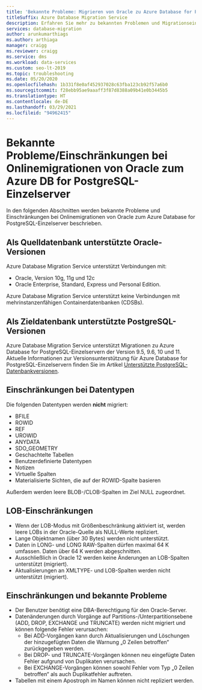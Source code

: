 ```yaml
---
title: 'Bekannte Probleme: Migrieren von Oracle zu Azure Database for PostgreSQL'
titleSuffix: Azure Database Migration Service
description: Erfahren Sie mehr zu bekannten Problemen und Migrationseinschränkungen bei Onlinemigrationsvorgängen von Oracle zu Azure Database for PostgreSQL (Einzelserver), wenn Sie Azure Database Migration Service verwenden.
services: database-migration
author: arunkumarthiags
ms.author: arthiaga
manager: craigg
ms.reviewer: craigg
ms.service: dms
ms.workload: data-services
ms.custom: seo-lt-2019
ms.topic: troubleshooting
ms.date: 05/20/2020
ms.openlocfilehash: 1b331f8e0af452937028c63fba123cb92f57a6b0
ms.sourcegitcommit: f28ebb95ae9aaaff3f87d8388a09b41e0b3445b5
ms.translationtype: HT
ms.contentlocale: de-DE
ms.lasthandoff: 03/29/2021
ms.locfileid: "94962415"
---
```

# <a name="known-issuesmigration-limitations-with-online-migrations-from-oracle-to-azure-db-for-postgresql-single-server"></a>Bekannte Probleme/Einschränkungen bei Onlinemigrationen von Oracle zum Azure DB for PostgreSQL-Einzelserver

In den folgenden Abschnitten werden bekannte Probleme und Einschränkungen bei Onlinemigrationen von Oracle zum Azure Database for PostgreSQL-Einzelserver beschrieben.

## <a name="oracle-versions-supported-as-a-source-database"></a>Als Quelldatenbank unterstützte Oracle-Versionen

Azure Database Migration Service unterstützt Verbindungen mit:

- Oracle, Version 10g, 11g und 12c
- Oracle Enterprise, Standard, Express und Personal Edition.

Azure Database Migration Service unterstützt keine Verbindungen mit mehrinstanzenfähigen Containerdatenbanken (CDSBs).

## <a name="postgresql-versions-supported-as-a-target-database"></a>Als Zieldatenbank unterstützte PostgreSQL-Versionen

Azure Database Migration Service unterstützt Migrationen zu Azure Database for PostgreSQL-Einzelservern der Version 9.5, 9.6, 10 und 11. Aktuelle Informationen zur Versionsunterstützung für Azure Database for PostgreSQL-Einzelservern finden Sie im Artikel [Unterstützte PostgreSQL-Datenbankversionen](../postgresql/concepts-supported-versions.md).

## <a name="datatype-limitations"></a>Einschränkungen bei Datentypen

Die folgenden Datentypen werden **nicht** migriert:

- BFILE
- ROWID
- REF
- UROWID
- ANYDATA
- SDO_GEOMETRY
- Geschachtelte Tabellen
- Benutzerdefinierte Datentypen
- Notizen
- Virtuelle Spalten
- Materialisierte Sichten, die auf der ROWID-Spalte basieren

Außerdem werden leere BLOB-/CLOB-Spalten im Ziel NULL zugeordnet.

## <a name="lob-limitations"></a>LOB-Einschränkungen

- Wenn der LOB-Modus mit Größenbeschränkung aktiviert ist, werden leere LOBs in der Oracle-Quelle als NULL-Werte repliziert.
- Lange Objektnamen (über 30 Bytes) werden nicht unterstützt.
- Daten in LONG- und LONG RAW-Spalten dürfen maximal 64 K umfassen. Daten über 64 K werden abgeschnitten.
- Ausschließlich in Oracle 12 werden keine Änderungen an LOB-Spalten unterstützt (migriert).
- Aktualisierungen an XMLTYPE- und LOB-Spalten werden nicht unterstützt (migriert).

## <a name="known-issues-and-limitations"></a>Einschränkungen und bekannte Probleme

- Der Benutzer benötigt eine DBA-Berechtigung für den Oracle-Server.
- Datenänderungen durch Vorgänge auf Partitions-/Unterpartitionsebene (ADD, DROP, EXCHANGE und TRUNCATE) werden nicht migriert und können folgende Fehler verursachen:
  - Bei ADD-Vorgängen kann durch Aktualisierungen und Löschungen der hinzugefügten Daten die Warnung „0 Zeilen betroffen“ zurückgegeben werden.
  - Bei DROP- und TRUNCATE-Vorgängen können neu eingefügte Daten Fehler aufgrund von Duplikaten verursachen.
  - Bei EXCHANGE-Vorgängen können sowohl Fehler vom Typ „0 Zeilen betroffen“ als auch Duplikatfehler auftreten.
- Tabellen mit einem Apostroph im Namen können nicht repliziert werden.